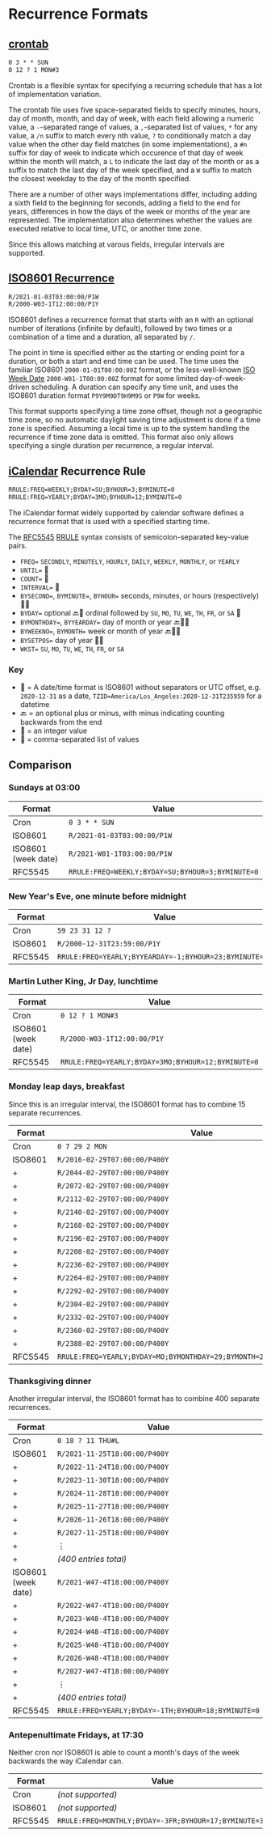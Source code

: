 ﻿Recurrence Formats
==================

[crontab][]
-----------

```txt
0 3 * * SUN
0 12 ? 1 MON#3
```

Crontab is a flexible syntax for specifying a recurring schedule that has a lot of implementation variation.

The crontab file uses five space-separated fields to specify minutes, hours, day of month, month, and day of week,
with each field allowing a numeric value, a `-`-separated range of values, a `,`-separated list of values, `*` for
any value, a `/n` suffix to match every nth value, `?` to conditionally match a day value when the other day field
matches (in some implementations), a `#n` suffix for day of week to indicate which occurence of that day of week
within the month will match, a `L` to indicate the last day of the month or as a suffix to match the last day of
the week specified, and a `W` suffix to match the closest weekday to the day of the month specified.

There are a number of other ways implementations differ, including adding a sixth field to the beginning for seconds,
adding a field to the end for years, differences in how the days of the week or months of the year are represented.
The implementation also determines whether the values are executed relative to local time, UTC, or another time zone.

Since this allows matching at varous fields, irregular intervals are supported.

[crontab]: https://en.wikipedia.org/wiki/Cron "a [linux] configuration file that specifies shell commands to run periodically on a given schedule"

[ISO8601 Recurrence][ISO8601]
-----------------------------

```txt
R/2021-01-03T03:00:00/P1W
R/2000-W03-1T12:00:00/P1Y
```

ISO8601 defines a recurrence format that starts with an `R` with an optional number of iterations (infinite by default),
followed by two times or a combination of a time and a duration, all separated by `/`.

The point in time is specified either as the starting or ending point for a duration, or both a start and end
time can be used. The time uses the familiar ISO8601 `2000-01-01T00:00:00Z` format, or the less-well-known
[ISO Week Date][] `2000-W01-1T00:00:00Z` format for some limited day-of-week-driven scheduling.
A duration can specify any time unit, and uses the ISO8601 duration format `P9Y9M9DT9H9M9S` or `P9W` for weeks.

This format supports specifying a time zone offset, though not a geographic time zone, so no automatic daylight
saving time adjustment is done if a time zone is specified. Assuming a local time is up to the system handling
the recurrence if time zone data is omitted. This format also only allows specifying a single duration per
recurrence, a regular interval.

[ISO8601]: https://en.wikipedia.org/wiki/ISO_8601#Repeating_intervals
[ISO Week Date]: https://en.wikipedia.org/wiki/ISO_week_date

[iCalendar][] Recurrence Rule
-----------------------------

```txt
RRULE:FREQ=WEEKLY;BYDAY=SU;BYHOUR=3;BYMINUTE=0
RRULE:FREQ=YEARLY;BYDAY=3MO;BYHOUR=12;BYMINUTE=0
```

The iCalendar format widely supported by calendar software defines a recurrence format that is used with
a specified starting time.

The [RFC5545][] [RRULE][] syntax consists of semicolon-separated key-value pairs.

- `FREQ=` `SECONDLY`, `MINUTELY`, `HOURLY`, `DAILY`, `WEEKLY`, `MONTHLY`, or `YEARLY`
- `UNTIL=` 📆
- `COUNT=` 🧮
- `INTERVAL=` 🧮
- `BYSECOND=`, `BYMINUTE=`, `BYHOUR=`  seconds, minutes, or hours (respectively) 🧮🔁
- `BYDAY=` optional 🔙🧮 ordinal followed by `SU`, `MO`, `TU`, `WE`, `TH`, `FR`, or `SA` 🔁
- `BYMONTHDAY=`, `BYYEARDAY=` day of month or year 🔙🧮🔁
- `BYWEEKNO=`, `BYMONTH=` week or month of year 🔙🧮🔁
- `BYSETPOS=` day of year 🧮🔁
- `WKST=` `SU`, `MO`, `TU`, `WE`, `TH`, `FR`, or `SA`

### Key

- 📆 = A date/time format is ISO8601 without separators or UTC offset, e.g. `2020-12-31` as a date,
  `TZID=America/Los_Angeles:2020-12-31T235959` for a datetime
- 🔙 = an optional plus or minus, with minus indicating counting backwards from the end
- 🧮 = an integer value
- 🔁 = comma-separated list of values

[iCalendar]: https://en.wikipedia.org/wiki/ICalendar "Internet Calendaring and Scheduling Core Object Specification"
[RFC5545]: https://tools.ietf.org/html/rfc5545#section-3.8.5.3 "RFC5545 &sect; 3.8.5.3: iCalendar: Properties: Recurrence Rule"
[RRULE]: https://tools.ietf.org/html/rfc5545#section-3.3.10 "RFC5545 &sect; 3.3.10: iCalendar: Data Types: Recurrence Rule"

Comparison
----------

### Sundays at 03:00

| Format              | Value                                            |
| ------------------- | ------------------------------------------------ |
| Cron                | `0 3 * * SUN`                                    |
| ISO8601             | `R/2021-01-03T03:00:00/P1W`                      |
| ISO8601 (week date) | `R/2021-W01-1T03:00:00/P1W`                      |
| RFC5545             | `RRULE:FREQ=WEEKLY;BYDAY=SU;BYHOUR=3;BYMINUTE=0` |


### New Year's Eve, one minute before midnight

| Format  | Value                                                  |
| ------- | ------------------------------------------------------ |
| Cron    | `59 23 31 12 ?`                                        |
| ISO8601 | `R/2000-12-31T23:59:00/P1Y`                            |
| RFC5545 | `RRULE:FREQ=YEARLY;BYYEARDAY=-1;BYHOUR=23;BYMINUTE=59` |

### Martin Luther King, Jr Day, lunchtime

| Format              | Value                                              |
| ------------------- | -------------------------------------------------- |
| Cron                | `0 12 ? 1 MON#3`                                   |
| ISO8601 (week date) | `R/2000-W03-1T12:00:00/P1Y`                        |
| RFC5545             | `RRULE:FREQ=YEARLY;BYDAY=3MO;BYHOUR=12;BYMINUTE=0` |

### Monday leap days, breakfast

Since this is an irregular interval, the ISO8601 format has to combine 15 separate recurrences.

| Format  | Value                                                                    |
| ------- | ------------------------------------------------------------------------ |
| Cron    | `0 7 29 2 MON`                                                           |
| ISO8601 | `R/2016-02-29T07:00:00/P400Y`                                            |
| +       | `R/2044-02-29T07:00:00/P400Y`                                            |
| +       | `R/2072-02-29T07:00:00/P400Y`                                            |
| +       | `R/2112-02-29T07:00:00/P400Y`                                            |
| +       | `R/2140-02-29T07:00:00/P400Y`                                            |
| +       | `R/2168-02-29T07:00:00/P400Y`                                            |
| +       | `R/2196-02-29T07:00:00/P400Y`                                            |
| +       | `R/2208-02-29T07:00:00/P400Y`                                            |
| +       | `R/2236-02-29T07:00:00/P400Y`                                            |
| +       | `R/2264-02-29T07:00:00/P400Y`                                            |
| +       | `R/2292-02-29T07:00:00/P400Y`                                            |
| +       | `R/2304-02-29T07:00:00/P400Y`                                            |
| +       | `R/2332-02-29T07:00:00/P400Y`                                            |
| +       | `R/2360-02-29T07:00:00/P400Y`                                            |
| +       | `R/2388-02-29T07:00:00/P400Y`                                            |
| RFC5545 | `RRULE:FREQ=YEARLY;BYDAY=MO;BYMONTHDAY=29;BYMONTH=2;BYHOUR=7;BYMINUTE=0` |

### Thanksgiving dinner

Another irregular interval, the ISO8601 format has to combine 400 separate recurrences.

| Format              | Value                                               |
| ------------------- | --------------------------------------------------- |
| Cron                | `0 18 ? 11 THU#L`                                   |
| ISO8601             | `R/2021-11-25T18:00:00/P400Y`                       |
| +                   | `R/2022-11-24T18:00:00/P400Y`                       |
| +                   | `R/2023-11-30T18:00:00/P400Y`                       |
| +                   | `R/2024-11-28T18:00:00/P400Y`                       |
| +                   | `R/2025-11-27T18:00:00/P400Y`                       |
| +                   | `R/2026-11-26T18:00:00/P400Y`                       |
| +                   | `R/2027-11-25T18:00:00/P400Y`                       |
| +                   | &vellip;                                            |
| +                   | _(400 entries total)_                               |
| ISO8601 (week date) | `R/2021-W47-4T18:00:00/P400Y`                       |
| +                   | `R/2022-W47-4T18:00:00/P400Y`                       |
| +                   | `R/2023-W48-4T18:00:00/P400Y`                       |
| +                   | `R/2024-W48-4T18:00:00/P400Y`                       |
| +                   | `R/2025-W48-4T18:00:00/P400Y`                       |
| +                   | `R/2026-W48-4T18:00:00/P400Y`                       |
| +                   | `R/2027-W47-4T18:00:00/P400Y`                       |
| +                   | &vellip;                                            |
| +                   | _(400 entries total)_                               |
| RFC5545             | `RRULE:FREQ=YEARLY;BYDAY=-1TH;BYHOUR=18;BYMINUTE=0` |

### Antepenultimate Fridays, at 17:30

Neither cron nor ISO8601 is able to count a month's days of the week backwards the way iCalendar can.

| Format  | Value                                                 |
| ------- | ----------------------------------------------------- |
| Cron    | _(not supported)_                                     |
| ISO8601 | _(not supported)_                                     |
| RFC5545 | `RRULE:FREQ=MONTHLY;BYDAY=-3FR;BYHOUR=17;BYMINUTE=30` |
